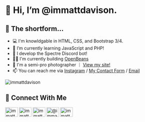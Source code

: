# 👋 Hi, I’m @immattdavison.

## 📕 The shortform...
- 💻 I'm knowldgable in HTML, CSS, and Bootstrap 3/4.
- 🌱 I’m currently learning JavaScript and PHP!
- 🤖 I develop the Spectre Discord bot!
- 👷‍♂️ I'm currently building [OpenBeans](https://github.com/mjdob/openbeans)
- 📸 I'm a semi-pro photographer &#65372; <a href="https://www.mjdonlineuk.com" target="_blank">View my site!</a>
- 📫 You can reach me via <a href="https://www.instagram.com/immattdavison" target="_blank">Instagram</a> / <a href="https://www.mjdonlineuk.com/contact-us" target="_blank">My Contact Form</a> / <a href="mailto:matt@spectrebot.net" target="_blank">Email</a>
<p align="left"> <img src="https://komarev.com/ghpvc/?username=immattdavison&label=Profile%20views&color=0e75b6&style=flat" alt="immattdavison" /> </p>

## 📱 Connect With Me
<p align="left">
<a href="https://twitter.com/immattdavison" target="blank"><img align="center" src="https://raw.githubusercontent.com/rahuldkjain/github-profile-readme-generator/master/src/images/icons/Social/twitter.svg" alt="immattdavison" height="30" width="40" /></a>
<a href="https://instagram.com/immattdavison" target="blank"><img align="center" src="https://raw.githubusercontent.com/rahuldkjain/github-profile-readme-generator/master/src/images/icons/Social/instagram.svg" alt="immattdavison" height="30" width="40" /></a>
<a href="https://dev.to/immattdavison" target="blank"><img align="center" src="https://cdn.jsdelivr.net/npm/simple-icons@3.0.1/icons/dev-dot-to.svg" alt="immattdavison" height="30" width="40" /></a>
<a href="https://medium.com/@immattdavison" target="blank"><img align="center" src="https://raw.githubusercontent.com/rahuldkjain/github-profile-readme-generator/master/src/images/icons/Social/medium.svg" alt="@immattdavison" height="30" width="40" /></a>
<a href="https://codepen.io/immattdavison" target="blank"><img align="center" src="https://raw.githubusercontent.com/rahuldkjain/github-profile-readme-generator/master/src/images/icons/Social/codepen.svg" alt="immattdavison" height="30" width="40" /></a>
